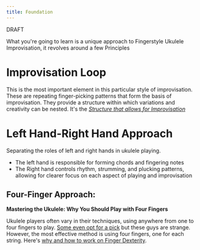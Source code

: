 ```yaml
---
title: Foundation
---
```



DRAFT 

What you're going to learn is a unique approach to Fingerstyle Ukulele Improvisation, it revolves around a few Principles

 

# Improvisation Loop

This is the most important element in this particular style of improvisation. These are repeating finger-picking patterns that form the basis of improvisation. They provide a structure within which variations and creativity can be nested. It's the *[Structure that allows for Improvisation](404)*


# Left Hand-Right Hand Approach

Separating the roles of left and right hands in ukulele playing. 
- The left hand is responsible for forming chords and fingering notes
- The Right hand controls rhythm, strumming, and plucking patterns, allowing for clearer focus on each aspect of playing and improvisation

## Four-Finger Approach:

**Mastering the Ukulele: Why You Should Play with Four Fingers**

Ukulele players often vary in their techniques, using anywhere from one to four fingers to play. [Some even opt for a pick](404.md) but these guys are strange. However, the most effective method is using four fingers, one for each string. Here's [why and how to work on Finger Dexterity](404).
 